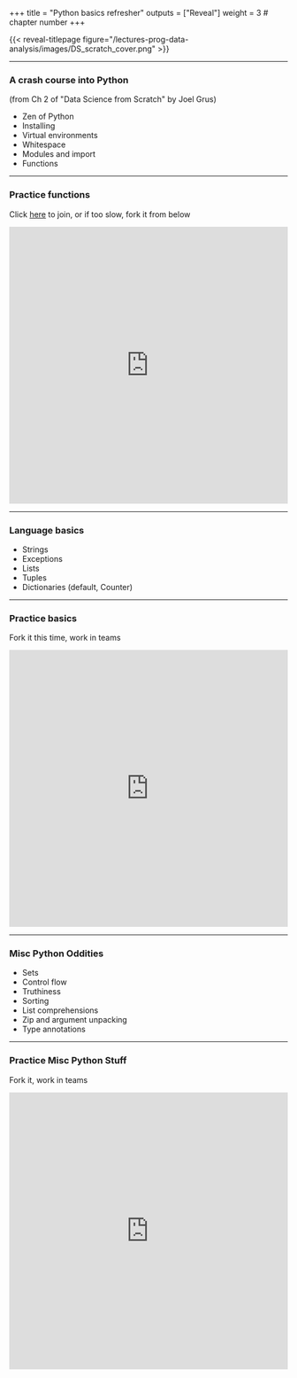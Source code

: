 +++
title = "Python basics refresher"
outputs = ["Reveal"]
weight = 3 # chapter number
+++

{{< reveal-titlepage figure="/lectures-prog-data-analysis/images/DS_scratch_cover.png" >}}
  
---

### A crash course into Python

(from Ch 2 of "Data Science from Scratch" by Joel Grus)

- Zen of Python
- Installing 
- Virtual environments
- Whitespace
- Modules and import
- Functions

---

### Practice functions

Click [here](https://replit.com/join/digooyflvp-cengique) to join, or if too slow, fork it from below

<iframe height="500px" width="100%" src="https://replit.com/@cengique/Python-functions-sp23?lite=true#main.py" scrolling="no" frameborder="no" allowtransparency="true" allowfullscreen="true" sandbox="allow-forms allow-pointer-lock allow-popups allow-same-origin allow-scripts allow-modals"></iframe>

---

### Language basics

- Strings
- Exceptions
- Lists
- Tuples
- Dictionaries (default, Counter)

---

### Practice basics

Fork it this time, work in teams

<iframe height="500px" width="100%" src="https://replit.com/@cengique/Python-basics-sp23?lite=true#main.py" scrolling="no" frameborder="no" allowtransparency="true" allowfullscreen="true" sandbox="allow-forms allow-pointer-lock allow-popups allow-same-origin allow-scripts allow-modals"></iframe>

---

### Misc Python Oddities

- Sets
- Control flow
- Truthiness
- Sorting
- List comprehensions
- Zip and argument unpacking
- Type annotations

---

### Practice Misc Python Stuff

Fork it, work in teams

<iframe height="500px" width="100%" src="https://replit.com/@cengique/Python-misc-features-sp23?lite=true#main.py" scrolling="no" frameborder="no" allowtransparency="true" allowfullscreen="true" sandbox="allow-forms allow-pointer-lock allow-popups allow-same-origin allow-scripts allow-modals"></iframe>
